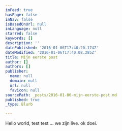 ```yaml
---
inFeed: true
hasPage: false
inNav: false
isBasedOnUrl: null
inLanguage: null
starred: false
keywords: []
description: ''
datePublished: '2016-01-06T17:40:20.174Z'
dateModified: '2016-01-06T17:40:08.285Z'
title: Mijn eerste post
author: []
authors: []
publisher:
  name: null
  domain: null
  url: null
  favicon: null
sourcePath: _posts/2016-01-06-mijn-eerste-post.md
published: true
_type: Blurb

---
```

Hello world, test test ... we zijn live. ok doei.